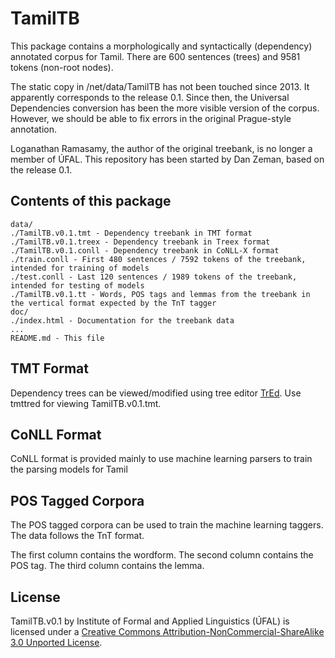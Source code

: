 # TamilTB

This package contains a morphologically and syntactically (dependency) annotated corpus for Tamil. There are 600 sentences (trees) and 9581 tokens (non-root nodes).

The static copy in /net/data/TamilTB has not been touched since 2013. It apparently corresponds to the release 0.1. Since then, the Universal Dependencies conversion has been the more visible version of the corpus. However, we should be able to fix errors in the original Prague-style annotation.

Loganathan Ramasamy, the author of the original treebank, is no longer a member of ÚFAL. This repository has been started by Dan Zeman, based on the release 0.1.


## Contents of this package

    data/
	./TamilTB.v0.1.tmt - Dependency treebank in TMT format
	./TamilTB.v0.1.treex - Dependency treebank in Treex format
	./TamilTB.v0.1.conll - Dependency treebank in CoNLL-X format
	./train.conll - First 480 sentences / 7592 tokens of the treebank, intended for training of models
	./test.conll - Last 120 sentences / 1989 tokens of the treebank, intended for testing of models
	./TamilTB.v0.1.tt - Words, POS tags and lemmas from the treebank in the vertical format expected by the TnT tagger
    doc/
	./index.html - Documentation for the treebank data
	...
    README.md - This file


## TMT Format

Dependency trees can be viewed/modified using tree editor [TrEd](https://ufal.mff.cuni.cz/tred).
Use tmttred for viewing TamilTB.v0.1.tmt.


## CoNLL Format

CoNLL format is provided mainly to use machine learning parsers to train the parsing models for Tamil


## POS Tagged Corpora

The POS tagged corpora can be used to train the machine learning taggers. The data follows the TnT format.

The first column contains the wordform.
The second column contains the POS tag.
The third column contains the lemma.


## License

TamilTB.v0.1 by Institute of Formal and Applied Linguistics (ÚFAL) is licensed under a [Creative Commons Attribution-NonCommercial-ShareAlike 3.0 Unported License](http://creativecommons.org/licenses/by-nc-sa/3.0/).
